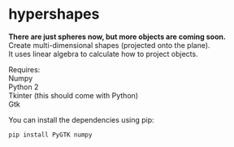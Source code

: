 # hypershapes
**There are just spheres now, but more objects are coming soon.**  
Create multi-dimensional shapes (projected onto the plane).  
It uses linear algebra to calculate how to project objects.

Requires:  
Numpy  
Python 2  
Tkinter (this should come with Python)  
Gtk

You can install the dependencies using pip:  
```
pip install PyGTK numpy
```

